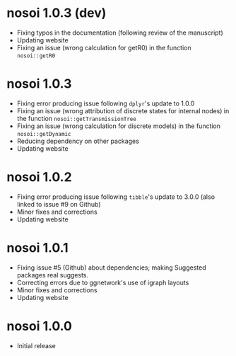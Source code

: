 # nosoi 1.0.3 (dev)
* Fixing typos in the documentation (following review of the manuscript)
* Updating website
* Fixing an issue (wrong calculation for getR0) in the function `nosoi::getR0`

# nosoi 1.0.3
* Fixing error producing issue following `dplyr`'s update to 1.0.0
* Fixing an issue (wrong attribution of discrete states for internal nodes) in the function `nosoi::getTransmissionTree`
* Fixing an issue (wrong calculation for discrete models) in the function `nosoi::getDynamic`
* Reducing dependency on other packages
* Updating website

# nosoi 1.0.2
* Fixing error producing issue following `tibble`'s update to 3.0.0 (also linked to issue #9 on Github)
* Minor fixes and corrections
* Updating website

# nosoi 1.0.1
* Fixing issue #5 (Github) about dependencies; making Suggested packages real suggests.
* Correcting errors due to ggnetwork's use of igraph layouts
* Minor fixes and corrections
* Updating website

# nosoi 1.0.0
* Initial release

